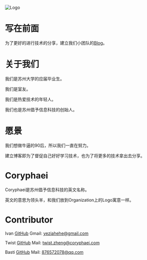![Logo](http://7xkvt5.com1.z0.glb.clouddn.com/coryphaei2015638117579534.gif)

# 写在前面
为了更好的进行技术的分享，建立我们小团队的[Blog](http://coryphaei.github.io.)。

# 关于我们
我们是苏州大学的应届毕业生。

我们是室友。

我们是热爱技术的年轻人。

我们也是苏州倡予信息科技的创始人。

# 愿景
我们想做牛逼的90后，所以我们一直在努力。

建立博客即为了督促自己好好学习技术，也为了将更多的技术拿出去分享。

# Coryphaei
Coryphaei是苏州倡予信息科技的英文名称。

英文的意思为领头羊，和我们放到Organization上的Logo寓意一样。

# Contributor
Ivan
[GitHub](https://github.com/yeziahehe)
Gmail: yeziahehe@gmail.com

Twist
[GitHub](https://github.com/xiaowei1118)
Mail: twist.zheng@coryphaei.com

Basti
[GitHub](https://github.com/basti-shi031)
Mail: 876572078@qq.com
